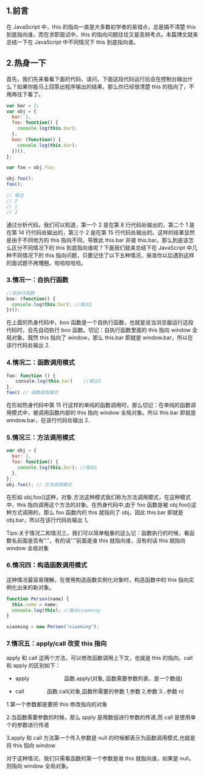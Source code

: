 ## 1.前言

在 JavaScript 中，this 的指向一直是大多数初学者的易错点，总是搞不清楚 this 到底指向谁，而在求职面试中，this 的指向问题往往又是高频考点。本篇博文就来总结一下在 JavaScript 中不同情况下 this 到底指向谁。

## 2.热身一下

首先，我们先来看看下面的代码，请问，下面这段代码运行后会在控制台输出什么？如果你能马上回答出程序输出的结果，那么你已经很清楚 this 的指向了，不用再往下看了。

```js
var bar = 2;
var obj = {
  bar: 1,
  foo: function() {
    console.log(this.bar);
  },
  boo: (function() {
    console.log(this.bar);
  })(),
};

var foo = obj.foo;

obj.foo();
foo();

// 输出
// 2
// 1
// 2
```

通过分析代码，我们可以知道，第一个 2 是在第 8 行代码处输出的，第二个 1 是在第 14 行代码处输出的，第三个 2 是在第 15 行代码处输出的。这样的结果显然是由于不同地方的 this 指向不同，导致此 this.bar 非彼 this.bar。那么到底该怎么区分不同情况下的 this 到底指向谁呢？下面我们就来总结下在 JavaScript 中几种不同情况下的 this 指向问题，只要记住了以下五种情况，保准你以后遇到这样的面试题不再懵圈，哈哈哈哈哈。

### 3.情况一：自执行函数

```js
//自执行函数
boo: (function() {
  console.log(this.bar); //输出2
})();
```

在上面的热身代码中，boo 函数是一个自执行函数，也就是说当浏览器运行这段代码时，会先自动执行 boo 函数。切记：自执行函数里面的 this 指向 window 全局对象。既然 this 指向了 window，那么 this.bar 即就是 window.bar，所以在该行代码处输出 2.

### 4.情况二：函数调用模式

```js
foo: function () {
　　console.log(this.bar)    //输出2
},
foo() // 函数调用模式
```

在形如热身代码中第 15 行这样的单纯的函数调用时，那么切记：在单纯的函数调用模式中，被调用函数内部的 this 指向 window 全局对象。所以 this.bar 即就是 window.bar，在该行代码处输出 2.

### 5.情况三：方法调用模式

```js
var obj = {
  bar: 1,
  foo: function() {
    console.log(this.bar); //输出1
  },
};
obj.foo(); // 方法调用模式
```

在形如 obj.foo()这种，对象.方法这种模式我们称为方法调用模式，在这种模式中，this 指向调用这个方法的对象。在热身代码中,由于 foo 函数是被 obj.foo()这种方式调用的，那么 foo 函数内的 this 就指向了 obj，因此 this.bar 即就是 obj.bar，所以在该行代码处输出 1。

Tips:关于情况二和情况三，我们可以简单粗暴的这么记：函数执行的时候，看函数名前面是否有"."，有的话"."前面是谁 this 就指向谁，没有的话 this 就指向 window 全局对象

### 6.情况四：构造函数调用模式

这种情况最容易理解，在使用构造函数实例化对象时，构造函数中的 this 指向实例化出来的新对象。

```js
function Person(name) {
  this.name = name;
  console.log(this); //输出xiaoming
}

xiaoming = new Person("xiaoming");
```

### 7.情况五：apply/call 改变 this 指向

apply 和 call 这两个方法，可以修改函数调用上下文，也就是 this 的指向。call 和 apply 的区别如下：

- apply 　　
　　　　函数.apply(对象, 函数需要参数列表，是一个数组)

- call
　　　　函数.call(对象,函数所需要的参数 1,参数 2,参数 3...参数 n)

1.第一个参数都是要把 this 修改指向的对象

2.当函数需要参数的时候，那么 apply 是用数组进行参数的传递,而 call 是使用单个的参数进行传递

3.apply 和 call 方法第一个传入参数是 null 的时候都表示为函数调用模式,也就是将 this 指向 window

对于这种情况，我们只需看函数的第一个参数是谁 this 就指向谁，如果是 null，则指向 window 全局对象。
